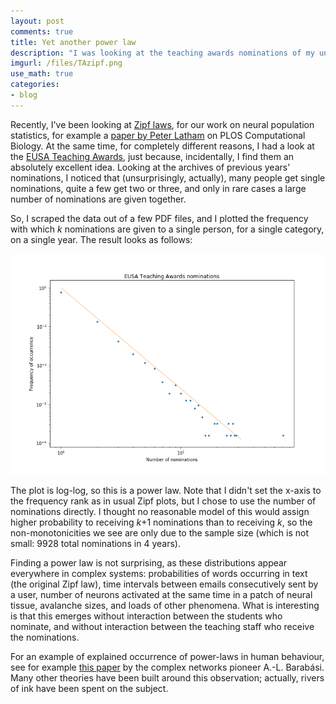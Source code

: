 ```yaml
---
layout: post
comments: true
title: Yet another power law
description: "I was looking at the teaching awards nominations of my university's teaching staff. I found a Zipf-like power law (for a change)."
imgurl: /files/TAzipf.png
use_math: true
categories:
- blog
---
```


Recently, I've been looking at [Zipf laws](http://en.wikipedia.org/wiki/Zipf_law), for our work on neural population statistics, for example a [paper by Peter Latham](http://journals.plos.org/ploscompbiol/article?id=10.1371/journal.pcbi.1005110) on PLOS Computational Biology. At the same time, for completely different
reasons, I had a look at the [EUSA Teaching Awards](https://www.eusa.ed.ac.uk/representation/campaigns/teachingawards/), just because, incidentally, I find them
an absolutely excellent idea. Looking at the archives of previous years' nominations, I noticed that (unsurprisingly, actually), many people get single nominations,
quite a few get two or three, and only in rare cases a large number of nominations are given together.

So, I scraped the data out of a few PDF files, and I plotted the frequency with which *k* nominations are given to a single person, for a single category, on a
single year. The result looks as follows:

![png](/files/TAzipf.png)

The plot is log-log, so this is a power law. Note that I didn't set the x-axis to the frequency rank as in usual Zipf plots, but I chose to use the number of
nominations directly. I thought no reasonable model of this would assign higher probability to receiving *k*+1 nominations than to receiving *k*, so the non-monotonicities
we see are only due to the sample size (which is not small: 9928 total nominations in 4 years).

Finding a power law is not surprising, as these distributions appear everywhere in complex systems: probabilities of words occurring in text (the original Zipf law),
time intervals between emails consecutively sent by a user, number of neurons activated at the same time in a patch of neural tissue, avalanche sizes, and loads of other
phenomena. What is interesting is that this emerges without interaction between the students who nominate, and without interaction between the teaching staff who receive
the nominations.

For an example of explained occurrence of power-laws in human behaviour, see for example [this paper](http://www.nature.com/nature/journal/v435/n7039/full/nature03459.html)
by the complex networks pioneer A.-L. Barabási. Many other theories have been built around this observation; actually, rivers of ink have been spent on the subject.
